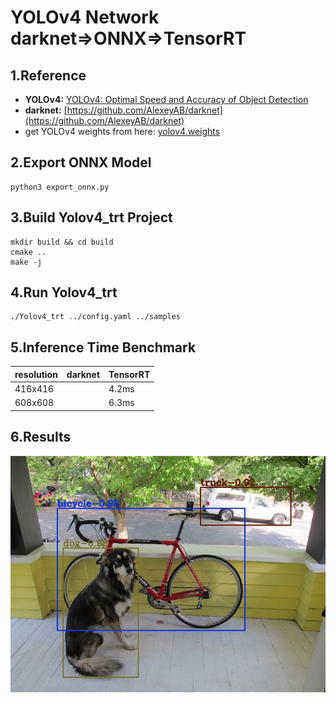 # YOLOv4 Network darknet=>ONNX=>TensorRT

## 1.Reference
- **YOLOv4:** [YOLOv4: Optimal Speed and Accuracy of Object Detection](https://arxiv.org/abs/2004.10934)
- **darknet:** [https://github.com/AlexeyAB/darknet](https://github.com/AlexeyAB/darknet)
- get YOLOv4 weights from here: [yolov4.weights](https://drive.google.com/open?id=1sWNozS0emz7bmQTUWDLvsubLGnCwUiIS)

## 2.Export ONNX Model
```
python3 export_onnx.py
```

## 3.Build Yolov4_trt Project
```
mkdir build && cd build
cmake ..
make -j
```

## 4.Run Yolov4_trt
```
./Yolov4_trt ../config.yaml ../samples
```

## 5.Inference Time Benchmark
resolution|darknet|TensorRT|
---|---|---
416x416||4.2ms
608x608||6.3ms

## 6.Results
![](prediction.jpg)